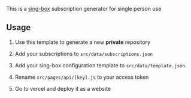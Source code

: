 This is a [sing-box](https://sing-box.sagernet.org/) subscription generator for single person use

## Usage
1. Use this template to generate a new **private** repository

2. Add your subscriptions to `src/data/subscriptions.json`

3. Add your sing-box configuration template to `src/data/template.json`

4. Rename `src/pages/api/[key].js` to your access token

5. Go to vercel and deploy it as a website
